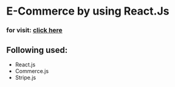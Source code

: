 # E-Commerce by using React.Js

### for visit: [click here](ecommerce-storesj.netlify.app)

## Following used:
- React.js
- Commerce.js
- Stripe.js 
